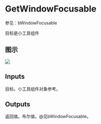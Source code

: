# GetWindowFocusable

参见：bWindowFocusable

目标是小工具组件

## 图示

![]($-20221218-21221895.png)

## Inputs

目标。小工具组件对象参考。  

## Outputs

返回值。布尔值。@见bWindowFocusable。

